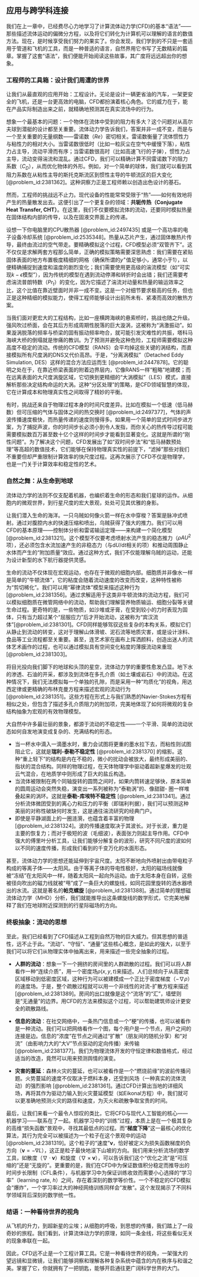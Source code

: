 ## 应用与跨学科连接

我们在上一章中，已经费尽心力地学习了计算流体动力学(CFD)的基本“语法”——那些描述流体运动的偏微分方程，以及将它们转化为计算机可以理解的语言的数值方法。现在，是时候享受我们努力的果实了。你会发现，我们学到的不只是一套适用于管道和飞机的工具，而是一种普适的语言，自然界用它书写了无数精彩的篇章。掌握了这套“语法”，我们便能开始阅读这些故事，其广度将远远超出你的想象。

### 工程师的工具箱：设计我们周遭的世界

让我们从最直观的应用开始：工程设计。无论是设计一辆更省油的汽车，一架更安全的飞机，还是一台更高效的电脑，CFD都扮演着核心角色。它的威力在于，能在产品实际制造出来之前，就精确地预测其在真实流场中的行为。

想象一个最基本的问题：一个物体在流体中受到的阻力有多大？这个问题对从高尔夫球到潜艇的设计都至关重要。流体动力学告诉我们，答案并非一成不变，而是与一个至关重要的无量纲数——雷诺数（$Re$）密切相关。雷诺数衡量了流体惯性力与粘性力的相对大小。当雷诺数很低时（比如一粒灰尘在空气中缓慢下落），粘性力占主导，流动平滑而有序；当雷诺数很高时（比如高速飞行的子弹），惯性力占主导，流动变得湍流和混乱。通过CFD，我们可以精确计算不同雷诺数下的阻力系数（$C_D$），从而优化物体的外形。例如，对一个简单的球体，我们就可以看到其阻力系数在从粘性主导的斯托克斯流区到惯性主导的牛顿流区的巨大变化 [@problem_id:2381362]。这种洞察力正是工程师赖以创造出色设计的基石。

然而，工程师的挑战远不止力。现代设备的性能常常受限于“热”——如何有效地将产生的热量散发出去。这便引出了一个更复杂的领域：**共轭传热（Conjugate Heat Transfer, CHT）**。在这里，我们不仅要模拟流体的流动，还要同时模拟热量在固体结构内部的传导，以及在固液交界面上的传递。

设想一下你电脑里的CPU散热器 [@problem_id:2497435] 或是一个高功率的电子设备冷却系统 [@problem_id:2535348]。热量从芯片产生，通过固体散热片传导，最终由流过的空气带走。要精确模拟这个过程，CFD模型必须“双管齐下”。这不仅仅是求解两套方程那么简单，正确的模拟策略需要深思熟虑：我们需要在紧贴固体表面的地方布置极度精细的网格（确保所谓的$y^+$值足够小，通常小于1），以便精确捕捉到速度和温度的剧烈变化；我们需要使用更高级的湍流模型（如“可实现$k-\epsilon$模型”），因为传统的模型在遇到流动停滞和转折时会出错；我们还需要考虑湍流普朗特数（$Pr_t$）的变化，因为它描述了湍流对动量和热量的输运效率之比，这个比值在靠近壁面时并非一成不变。这是一个对细节要求极高的任务，但也正是这种精细的模拟能力，使得工程师能够设计出前所未有、紧凑而高效的散热方案。

当我们面对更宏大的工程结构，比如一座横跨海峡的悬索桥时，挑战也随之升级。强风吹过桥面，会在其后方形成周期性脱落的巨大漩涡，这被称为“涡激振动”。如果漩涡脱落的频率与桥梁的固有振动频率吻合，就可能引发灾难性的共振，塔科马海峡大桥的倒塌就是惨痛的教训。为了预测并避免这种危险，工程师需要模拟这种高度不稳定的流动。传统的CFD模型（RANS）会平均掉这些关键的涡结构，而直接模拟所有尺度涡的DNS又代价高昂。于是，“分离涡模拟”（Detached Eddy Simulation, DES）这样的混合方法应运而生 [@problem_id:2447878]。它的聪明之处在于，在靠近桥梁表面的附着边界层内，它像RANS一样“粗略”地建模；而在远离表面的大尺度涡旋区域，它切换到更精细的“大涡模拟”（LES）模式，直接解析那些决定结构命运的大涡。这种“分区处理”的策略，是CFD领域智慧的体现，它在计算成本和物理真实性之间取得了精妙的平衡。

有时，挑战还来自于物理过程本身的时间尺度差异。比如在模拟一个低速（低马赫数）但可压缩的气体与固体之间的热交换时 [@problem_id:2497377]，气体的声波传播速度极快，而热量传递的速度则慢得多。如果用一个简单的显式时间步进方案，为了捕捉声波，你的时间步长必须小到令人发指，而你关心的热传导过程可能需要模拟数百万甚至数十亿个这样的时间步才能看到显著变化。这就是所谓的“刚性问题”。为了解决这个问题，CFD发展出了如“双时间步法”和“低马赫数预处理”等高超的数值技术，它们能够在保持物理真实性的前提下，“滤掉”那些对我们不重要但却严重限制计算效率的快尺度过程。这再次展示了CFD不仅是物理学，也是一门关于计算效率和稳定性的艺术。

### 自然之舞：从生命到地球

流体动力学的法则不仅支配着机器，也编织着生命的形态和我们星球的运作。从细胞内的微观世界，到行星尺度的宏大景观，处处可见其优雅的身影。

让我们潜入生命的海洋。一只乌贼如何像火箭一样在水中穿梭？答案是脉冲式喷射。通过对腹腔内水的快速压缩和喷出，乌贼获得了强大的推力。我们可以用CFD的基本原理——控制体分析和雷诺输运定理——来构建一个简化模型 [@problem_id:2381321]。这个模型不仅要考虑喷射水流产生的稳态推力（$\rho A U^2$项），还必须包含水流加速产生的非稳态力（与$\mathrm{d}U/\mathrm{d}t$相关的项）和推动周围静止水体而产生的“附加质量”效应。通过这种方式，我们不仅能理解乌贼的运动，还能为设计新型的水下航行器提供灵感。

生命的流动不仅体现在宏观运动，也存在于微观的细胞内部。细胞质并非像水一样是简单的“牛顿流体”，它的粘度会随着流动速度的改变而改变，这种特性被称为“剪切稀化”。我们可以用“幂律流体”模型来描述这种行为 [@problem_id:2381356]。通过求解适用于这类非牛顿流体的流动方程，我们可以模拟细胞质在微管网络中的流动，帮助我们理解营养物质输运、细胞分裂等关键生命过程。更奇特的是，一些物质，如沙堆或牙膏，在受到较小的力时表现为固体，只有当力超过某个“屈服应力”后才开始流动，这被称为“宾汉流体”[@problem_id:2381301]。CFD同样能够驾驭这些复杂的本构关系，模拟它们从静止到流动的转变，这对于理解山体滑坡、泥石流等地质灾害，或是设计涂料、食品等工业流程都至关重要。甚至，连艺术家在画布上挥洒颜料，创造出迷人的流体艺术画作的过程，也可以通过模拟具有空间变化粘度的薄膜流动来重现 [@problem_id:2381303]。

将目光投向我们脚下的地球和头顶的星空，流体动力学的重要性愈发凸显。地下水的渗透、石油的开采，都涉及到流体在多孔介质（如土壤或岩石）中的流动。在这种情况下，我们无法模拟每一个单独的孔隙，而是采用一种“均质化”的视角，用达西定律或更精确的布林克曼方程来描述宏观的流动行为 [@problem_id:2381351]。这些方程在形式上与我们熟悉的Navier-Stokes方程有相似之处，但包含了描述多孔介质阻力的附加项，完美地体现了如何将微观的复杂结构抽象为宏观的有效物理模型。

大自然中许多最壮丽的景象，都源于流动的不稳定性——一个平滑、简单的流动状态如何自发地演变成复杂的、充满结构的形态。
- 当一杯水中滴入一滴墨水时，重力会试图将更重的墨水拉下去，而粘性则试图阻止它，这就是**瑞利-泰勒不稳定性** [@problem_id:2381370] 的缩影。这种“重上轻下”的结构是内在不稳的，微小的扰动会被放大，最终形成美丽的、指状的混合结构。同样的物理过程，在天体物理学中驱动着超新星爆发的壮观云气混合，在地质学中则形成了巨大的盐丘构造。
- 当流体被限制在两个同轴旋转的圆筒之间时，如果内筒转速足够快，原本简单的圆周运动会突然失稳，演变出一系列被称为“泰勒涡”的、像甜甜- 圈一样堆叠起来的涡环。这就是**泰勒-库埃特不稳定性** [@problem_id:2381341]。通过分析流体微团受到的离心力和压力的平衡（即瑞利判据），我们可以预测这种美丽的对称性破缺何时发生，这是通往湍流研究的经典门户。
- 即使是平静湖面上的一圈涟漪，也蕴含着丰富的物理 [@problem_id:2381324]。波的传播速度取决于其波长。对于长波，重力是主要的恢复力；而对于极短的波（毛细波），表面张力则起主导作用。CFD中强大的傅里叶分析工具，让我们能够分解复杂的波形，研究不同尺度的波如何以不同的速度传播，形成我们看到的千变万化的水面形态。

甚至，流体动力学的思想还能延伸到宇宙尺度。太阳不断地向外喷射出由带电粒子构成的等离子体——太阳风。由于等离子体的导电性极好，太阳的磁场线就像被“冻结”在太阳风中一样，随着太阳风一起向外运动。由于太阳本身在自转，这些被径向吹出的磁力线就被“甩”成了一条巨大的螺旋线，如同花园里旋转的洒水器喷出的水流。这就是著名的**帕克螺旋** [@problem_id:2381388]。通过简单的理想磁流体动力学（MHD）分析，我们就能推导出这条螺旋线的数学形式，它完美地解释了我们在地球附近探测到的行星际磁场的方向。

### 终极抽象：流动的思想

至此，我们已经看到了CFD描述从工程到自然万物的巨大威力。但其思想的普适性，远不止于此。“流动”、“守恒”、“通量”这些核心概念，是如此的强大，以至于我们可以将它们从物理实体中抽离出来，用来描述一些完全抽象的过程。

- **人群的流动**：想象一下一个拥挤的房间里的人群疏散的过程。我们可以将人群看作一种“连续介质”，用一个密度场$\rho(x,y,t)$来描述。人们总倾向于从高密度区域移动到低密度区域，这种行为可以被建模成一个正比于密度梯度（$-\nabla \rho$）的速度场。于是，整个疏散过程就可以用一个非线性的对流-扩散方程来描述 [@problem_id:2381389]。房间的出口就像是这个“流场”的“汇”，墙壁则是“无通量”的边界。用CFD的方法来模拟这个过程，可以帮助建筑师设计更安全的疏散路线。

- **信息的流动**：在社交网络中，一条热门信息或一个“梗”的传播，也可以被看作是一种流动。我们可以把网络看作一个图，每个用户是一个节点，用户之间的连接是边。信息的“浓度”在节点之间通过“扩散”（朋友间的随机分享）和“对流”（由影响力大的“大V”节点驱动的定向传播）来传输 [@problem_id:2381377]。我们为物理流体开发的守恒定律和数值格式，经过适当的改造，竟然可以用来预测舆情的演变。

- **灾害的蔓延**：森林火灾的蔓延，也可以被看作是一个“燃烧前缘”的波前传播问题。火势蔓延的速度不仅取决于燃料本身，还受到风场（一种真实的流体流动）的强烈影响 [@problem_id:2381361]。通过CFD计算出当地的详细风场，再将其作为驱动力输入到火灾蔓延模型（如Eikonal方程）中，我们就可以更准确地预测火灾的路径和速度，为灭火和疏散争取宝贵的时间。

最后，让我们来看一个最令人惊叹的类比，它将CFD与现代人工智能的核心——机器学习——联系在了一起。机器学习中的“训练”过程，本质上是在一个极其复杂的高维“损失函数”景观中，寻找其最低点的过程。而“**梯度下降**”这一最核心的优化算法，其行为完全可以被描述为一个粒子在这个景观中的运动 [@problem_id:2381319]。这个粒子的“速度”$\mathbf{v}$，恰好被定义为损失函数梯度的负方向（$\mathbf{v} = -\nabla L$），这正是粒子最快地滚下山坡的方向。我们用来分析流场的数学工具，如散度（$\nabla \cdot \mathbf{v}$）和旋度（$\nabla \times \mathbf{v}$），可以告诉我们这个“优化之流”是“可压缩的”还是“无旋的”。更重要的是，我们在CFD中为保证数值积分稳定而推导出的时间步长限制（CFL条件），与机器学习中为保证训练收敛而需要小心选择的“学习率”（learning rate, $h$）之间，存在着深刻的数学等价性。一个不稳定的CFD模拟会“爆炸”，一个学习率过大的神经网络训练同样会“发散”。这个发现揭示了不同科学领域背后深刻的数学统一性。

### 结语：一种看待世界的视角

从飞机的升力，到超新星的尘埃；从细胞的呼吸，到思想的传播，我们踏上了一段奇妙的旅程。我们看到，计算流体动力学的原理，如同一条金线，将这些看似无关的现象串联在一起。

因此，CFD远不止是一个工程计算工具。它是一种看待世界的视角，一架强大的望远镜和显微镜，让我们能够洞察和理解各种复杂系统中蕴含的内在秩序与和谐之美。掌握了它，你就拥有了一把钥匙，能够开启通往更广阔科学世界的大门。